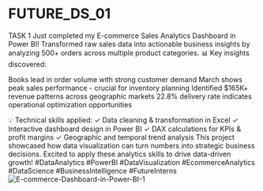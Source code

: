 # FUTURE_DS_01

TASK 1
Just completed my E-commerce Sales Analytics Dashboard in Power BI!
Transformed raw sales data into actionable business insights by analyzing 500+ orders across multiple product categories.
📊 Key insights discovered:

Books lead in order volume with strong customer demand
March shows peak sales performance - crucial for inventory planning
Identified $165K+ revenue patterns across geographic markets
22.8% delivery rate indicates operational optimization opportunities

💡 Technical skills applied:
✓ Data cleaning & transformation in Excel
✓ Interactive dashboard design in Power BI
✓ DAX calculations for KPIs & profit margins
✓ Geographic and temporal trend analysis
This project showcased how data visualization can turn numbers into strategic business decisions. Excited to apply these analytics skills to drive data-driven growth!
#DataAnalytics #PowerBI #DataVisualization #EcommerceAnalytics #DataScience #BusinessIntelligence #FutureInterns
![E-commerce-Dashboard-in-Power-BI-1](https://github.com/user-attachments/assets/ca1551b0-0767-41e1-bc58-142fab2bb2d9)
